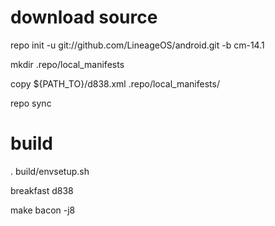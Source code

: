 # download source

repo init -u git://github.com/LineageOS/android.git -b cm-14.1

mkdir .repo/local_manifests

copy ${PATH_TO}/d838.xml .repo/local_manifests/

repo sync

# build

. build/envsetup.sh

breakfast d838

make bacon -j8
